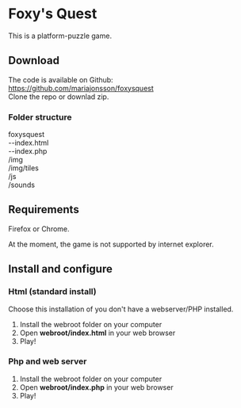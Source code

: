 # Foxy's Quest
This is a platform-puzzle game. 

Download
-----

The code is available on Github: https://github.com/mariajonsson/foxysquest   
Clone the repo or downlad zip.

### Folder structure

foxysquest  
--index.html  
--index.php  
/img   
/img/tiles    
/js  
/sounds  

Requirements
----

Firefox or Chrome.

At the moment, the game is not supported by internet explorer.


Install and configure
----



### Html (standard install)
Choose this installation of you don't have a webserver/PHP installed. 

1. Install the webroot folder on your computer   
2. Open **webroot/index.html** in your web browser   
3. Play!


### Php and web server

1. Install the webroot folder on your computer   
2. Open **webroot/index.php** in your web browser   
3. Play!
